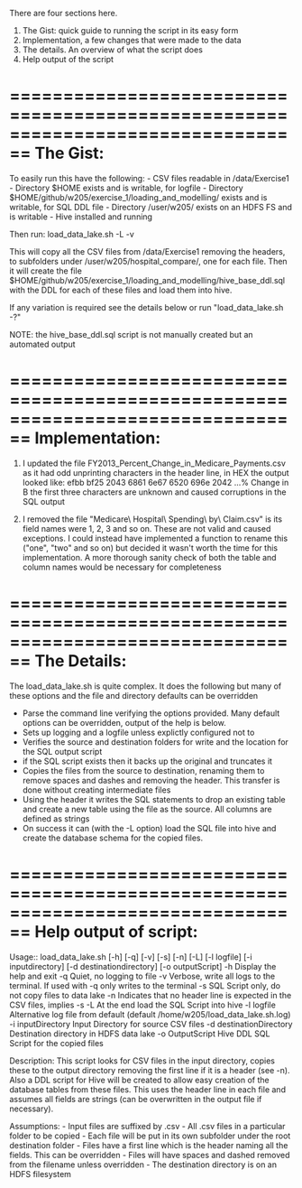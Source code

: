 There are four sections here.
1. The Gist: quick guide to running the script in its easy form
2. Implementation, a few changes that were made to the data
3. The details.  An overview of what the script does
4. Help output of the script

================================================================================
The Gist:
=========
To easily run this have the following:
	- CSV files readable in /data/Exercise1
	- Directory $HOME exists and is writable, for logfile
	- Directory $HOME/github/w205/exercise_1/loading_and_modelling/ exists and is 
		writable, for SQL DDL file
	- Directory /user/w205/ exists on an HDFS FS and is writable
	- Hive installed and running

Then run:
	load_data_lake.sh -L -v

This will copy all the CSV files from /data/Exercise1 removing the headers, to subfolders
under /user/w205/hospital_compare/, one for each file.  Then it will create the file
$HOME/github/w205/exercise_1/loading_and_modelling/hive_base_ddl.sql with the DDL
for each of these files and load them into hive.

If any variation is required see the details below or run "load_data_lake.sh -?"

NOTE: the hive_base_ddl.sql script is not manually created but an automated output

================================================================================
Implementation:
==============

1. I updated the file FY2013_Percent_Change_in_Medicare_Payments.csv as it had odd 
unprinting characters in the header line, in HEX the output looked like:
efbb bf25 2043 6861 6e67 6520 696e 2042  ...% Change in B
the first three characters are unknown and caused corruptions in the SQL output

2. I removed the file "Medicare\ Hospital\ Spending\ by\ Claim.csv" is its field
names were 1, 2, 3 and so on.  These are not valid and caused exceptions.  I could
instead have implemented a function to rename this ("one", "two" and so on) but
decided it wasn't worth the time for this implementation.  A more thorough sanity
check of both the table and column names would be necessary for completeness

================================================================================
The Details:
============
The load_data_lake.sh is quite complex.  It does the following but many of these
options and the file and directory defaults can be overridden
- Parse the command line verifying the options provided.  Many default options can
	be overridden, output of the help is below.
- Sets up logging and a logfile unless explictly configured not to
- Verifies the source and destination folders for write and the location for the SQL
	output script
- if the SQL script exists then it backs up the original and truncates it
- Copies the files from the source to destination, renaming them to remove spaces and
	dashes and removing the header.  This transfer is done without creating 
	intermediate files
- Using the header it writes the SQL statements to drop an existing table and create 
	a new table using the file as the source.  All columns are defined as strings
- On success it can (with the -L option) load the SQL file into hive and create the
	database schema for the copied files.

================================================================================
Help output of script:
=======================
Usage:: load_data_lake.sh [-h] [-q] [-v] [-s] [-n] [-L] [-l logfile] [-i inputdirectory] [-d destinationdirectory] [-o outputScript]
                 -h              Display the help and exit
                 -q              Quiet, no logging to file
                 -v              Verbose, write all logs to the terminal.  If used with -q only writes to the terminal
                 -s              SQL Script only, do not copy files to data lake
                 -n              Indicates that no header line is expected in the CSV files, implies -s
                 -L              At the end load the SQL Script into hive
                 -l logfile      Alternative log file from default (default /home/w205/load_data_lake.sh.log)
                 -i inputDirectory       Input Directory for source CSV files
                 -d destinationDirectory         Destination directory in HDFS data lake
                 -o OutputScript         Hive DDL SQL Script for the copied files

Description: This script looks for CSV files in the input directory, copies these
to the output directory removing the first line if it is a header (see -n).  Also a DDL script for Hive
will be created to allow easy creation of the database tables from these files.  This uses the header line
in each file and assumes all fields are strings (can be overwritten in the output file if necessary).

Assumptions:
         - Input files are suffixed by .csv
         - All .csv files in a particular folder to be copied
         - Each file will be put in its own subfolder under the root destination folder
         - Files have a first line which is the header naming all the fields.  This can be overridden
         - Files will have spaces and dashed removed from the filename unless overridden
         - The destination directory is on an HDFS filesystem


